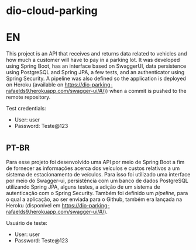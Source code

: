 # dio-cloud-parking

# EN

This project is an API that receives and returns data related to vehicles and how much a customer will have to pay in a parking lot. It was developed using Spring Boot, has an interface based on SwaggerUI, data persistence using PostgreSQL and Spring JPA, a few tests, and an authenticator using Spring Security. A pipeline was also defined so the application is deployed on Heroku (available on https://dio-parking-rafaelds9.herokuapp.com/swagger-ui/#/)) when a commit is pushed to the remote repository.

Test credentials:
* User: user
* Password: Teste@123

#

## PT-BR

Para esse projeto foi desenvolvido uma API por meio de Spring Boot a fim de fornecer as informações acerca dos veículos e custos relativos a um sistema de estacionamento de veículos. Para isso foi utilizado uma interface por meio do Swagger-ui, persistência com um banco de dados PostgreSQL utilizando Spring JPA, alguns testes, a adição de um sistema de autenticação com o Spring Security. Também foi definido um _pipeline_, para o qual a aplicação, ao ser enviada para o Github, também era lançada na Heroku (disponível em https://dio-parking-rafaelds9.herokuapp.com/swagger-ui/#/).

Usuário de teste:
* User: user
* Password: Teste@123

